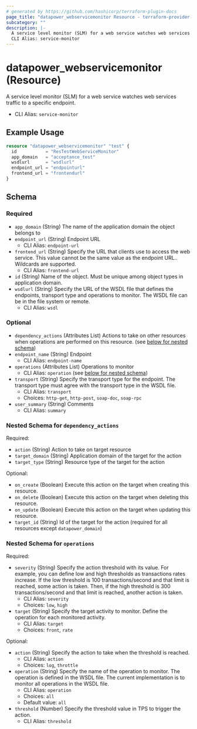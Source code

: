 ```yaml
---
# generated by https://github.com/hashicorp/terraform-plugin-docs
page_title: "datapower_webservicemonitor Resource - terraform-provider-datapower"
subcategory: ""
description: |-
  A service level monitor (SLM) for a web service watches web services traffic to a specific endpoint.
  CLI Alias: service-monitor
---
```


# datapower_webservicemonitor (Resource)

A service level monitor (SLM) for a web service watches web services traffic to a specific endpoint.
  - CLI Alias: `service-monitor`

## Example Usage

```terraform
resource "datapower_webservicemonitor" "test" {
  id           = "ResTestWebServiceMonitor"
  app_domain   = "acceptance_test"
  wsdlurl      = "wsdlurl"
  endpoint_url = "endpointurl"
  frontend_url = "frontendurl"
}
```

<!-- schema generated by tfplugindocs -->
## Schema

### Required

- `app_domain` (String) The name of the application domain the object belongs to
- `endpoint_url` (String) Endpoint URL
  - CLI Alias: `endpoint-url`
- `frontend_url` (String) Specify the URL that clients use to access the web service. This value cannot be the same value as the endpoint URL.. Wildcards are supported.
  - CLI Alias: `frontend-url`
- `id` (String) Name of the object. Must be unique among object types in application domain.
- `wsdlurl` (String) Specify the URL of the WSDL file that defines the endpoints, transport type and operations to monitor. The WSDL file can be in the file system or remote.
  - CLI Alias: `wsdl`

### Optional

- `dependency_actions` (Attributes List) Actions to take on other resources when operations are performed on this resource. (see [below for nested schema](#nestedatt--dependency_actions))
- `endpoint_name` (String) Endpoint
  - CLI Alias: `endpoint-name`
- `operations` (Attributes List) Operations to monitor
  - CLI Alias: `operation` (see [below for nested schema](#nestedatt--operations))
- `transport` (String) Specify the transport type for the endpoint. The transport type must agree with the transport type in the WSDL file.
  - CLI Alias: `transport`
  - Choices: `http-get`, `http-post`, `soap-doc`, `soap-rpc`
- `user_summary` (String) Comments
  - CLI Alias: `summary`

<a id="nestedatt--dependency_actions"></a>
### Nested Schema for `dependency_actions`

Required:

- `action` (String) Action to take on target resource
- `target_domain` (String) Application domain of the target for the action
- `target_type` (String) Resource type of the target for the action

Optional:

- `on_create` (Boolean) Execute this action on the target when creating this resource.
- `on_delete` (Boolean) Execute this action on the target when deleting this resource.
- `on_update` (Boolean) Execute this action on the target when updating this resource.
- `target_id` (String) Id of the target for the action (required for all resources except `datapower_domain`)


<a id="nestedatt--operations"></a>
### Nested Schema for `operations`

Required:

- `severity` (String) Specify the action threshold with its value. For example, you can define low and high thresholds as transactions rates increase. If the low threshold is 100 transactions/second and that limit is reached, some action is taken. Then, if the high threshold is 300 transactions/second and that limit is reached, another action is taken.
  - CLI Alias: `severity`
  - Choices: `low`, `high`
- `target` (String) Specify the target activity to monitor. Define the operation for each monitored activity.
  - CLI Alias: `target`
  - Choices: `front`, `rate`

Optional:

- `action` (String) Specify the action to take when the threshold is reached.
  - CLI Alias: `action`
  - Choices: `log`, `throttle`
- `operation` (String) Specify the name of the operation to monitor. The operation is defined in the WSDL file. The current implementation is to monitor all operations in the WSDL file.
  - CLI Alias: `operation`
  - Choices: `all`
  - Default value: `all`
- `threshold` (Number) Specify the threshold value in TPS to trigger the action.
  - CLI Alias: `threshold`
